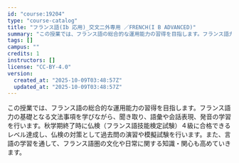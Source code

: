 ```yaml
---
id: "course:19204"
type: "course-catalog"
title: "フランス語(Ib 応用)_交文二外専用 ／FRENCH(I B ADVANCED)"
summary: "この授業では、フランス語の総合的な運用能力の習得を目指します。フランス語力の基礎となる文法事項を学びながら、聞き取り、語彙や会話表現、発音の学習を行います。秋学期終了時に仏検（フランス語技能検定試験）４級に合格できるレベル達成し、仏検の対策…"
tags: []
campus: ""
credits: 1
instructors: []
license: "CC-BY-4.0"
version:
  created_at: "2025-10-09T03:48:57Z"
  updated_at: "2025-10-09T03:48:57Z"
---
```

この授業では、フランス語の総合的な運用能力の習得を目指します。フランス語力の基礎となる文法事項を学びながら、聞き取り、語彙や会話表現、発音の学習を行います。秋学期終了時に仏検（フランス語技能検定試験）４級に合格できるレベル達成し、仏検の対策として過去問の演習や模擬試験を行います。また、言語の学習を通して、フランス語圏の文化や日常に関する知識・関心も高めていきます。
